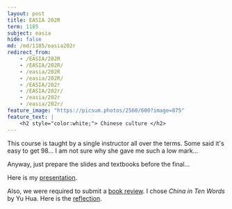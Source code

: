 ```yaml
---
layout: post
title: EASIA 202R
term: 1185
subject: easia
hide: false
md: /md/1185/easia202r
redirect_from:
    - /EASIA/202R
    - /EASIA/202R/
    - /easia/202R
    - /easia/202R/
    - /EASIA/202r
    - /EASIA/202r/
    - /easia/202r
    - /easia/202r/
feature_image: "https://picsum.photos/2560/600?image=875"
feature_text: |
    <h2 style="color:white;"> Chinese culture </h2>
---
```


This course is taught by a single instructor all over the terms. Some said it's easy to get 98... I am not sure why she gave me such a low mark...

Anyway, just prepare the slides and textbooks before the final...

Here is my [presentation](/1185/easia202r/slides.pdf).

Also, we were required to submit a [book review](/1185/easia202r/China_in_ten_words.pdf). I chose *China in Ten Words* by Yu Hua. Here is the [reflection](/1185/easia202r/after_thoughts.pdf).
